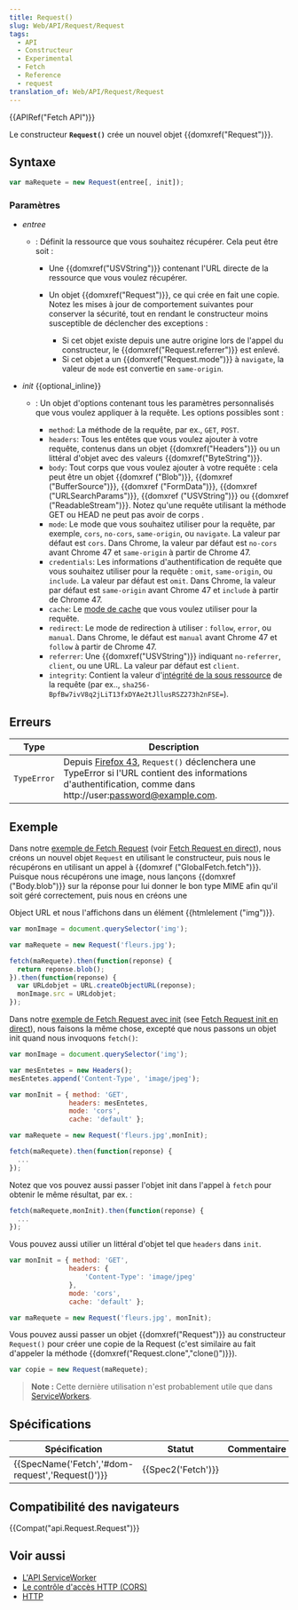 ```yaml
---
title: Request()
slug: Web/API/Request/Request
tags:
  - API
  - Constructeur
  - Experimental
  - Fetch
  - Reference
  - request
translation_of: Web/API/Request/Request
---
```

{{APIRef("Fetch API")}}

Le constructeur **`Request()`** crée un nouvel objet {{domxref("Request")}}.

## Syntaxe

```js
var maRequete = new Request(entree[, init]);
```

### Paramètres

- _entree_

  - : Définit la ressource que vous souhaitez récupérer. Cela peut être soit :

    - Une {{domxref("USVString")}} contenant l'URL directe de la ressource que vous voulez récupérer.
    - Un objet {{domxref("Request")}}, ce qui crée en fait une copie. Notez les mises à jour de comportement suivantes pour conserver la sécurité, tout en rendant le constructeur moins susceptible de déclencher des exceptions :

      - Si cet objet existe depuis une autre origine lors de l'appel du constructeur, le {{domxref("Request.referrer")}} est enlevé.
      - Si cet objet a un {{domxref("Request.mode")}} à `navigate`, la valeur de `mode` est convertie en `same-origin`.

- _init_ {{optional_inline}}

  - : Un objet d'options contenant tous les paramètres personnalisés que vous voulez appliquer à la requête. Les options possibles sont :

    - `method`: La méthode de la requête, par ex., `GET`, `POST`.
    - `headers`: Tous les entêtes que vous voulez ajouter à votre requête, contenus dans un objet {{domxref("Headers")}} ou un littéral d'objet avec des valeurs {{domxref("ByteString")}}.
    - `body`: Tout corps que vous voulez ajouter à votre requête : cela peut être un objet {{domxref ("Blob")}}, {{domxref ("BufferSource")}}, {{domxref ("FormData")}}, {{domxref ("URLSearchParams")}}, {{domxref ("USVString")}} ou {{domxref ("ReadableStream")}}. Notez qu'une requête utilisant la méthode GET ou HEAD ne peut pas avoir de corps .
    - `mode`: Le mode que vous souhaitez utiliser pour la requête, par exemple, `cors`, `no-cors`, `same-origin`, ou `navigate`. La valeur par défaut est `cors`. Dans Chrome, la valeur par défaut est `no-cors` avant Chrome 47 et `same-origin` à partir de Chrome 47.
    - `credentials`: Les informations d'authentification de requête que vous souhaitez utiliser pour la requête : `omit`, `same-origin`, ou `include`. La valeur par défaut est `omit`. Dans Chrome, la valeur par défaut est `same-origin` avant Chrome 47 et `include` à partir de Chrome 47.
    - `cache`: Le [mode de cache](/en-US/docs/Web/API/Request/cache) que vous voulez utiliser pour la requête.
    - `redirect`: Le mode de redirection à utiliser : `follow`, `error`, ou `manual`. Dans Chrome, le défaut est `manual` avant Chrome 47 et `follow` à partir de Chrome 47.
    - `referrer`: Une {{domxref("USVString")}} indiquant `no-referrer`, `client`, ou une URL. La valeur par défaut est `client`.
    - `integrity`: Contient la valeur d'[intégrité de la sous ressource](/en-US/docs/Web/Security/Subresource_Integrity) de la requête (par ex.., `sha256-BpfBw7ivV8q2jLiT13fxDYAe2tJllusRSZ273h2nFSE=`).

## Erreurs

| **Type**    | **Description**                                                                                                                                                                                         |
| ----------- | ------------------------------------------------------------------------------------------------------------------------------------------------------------------------------------------------------- |
| `TypeError` | Depuis [Firefox 43](/en-US/docs/Mozilla/Firefox/Releases/43), `Request()` déclenchera une TypeError si l'URL contient des informations d'authentification, comme dans http://user:password@example.com. |

## Exemple

Dans notre [exemple de Fetch Request](https://github.com/mdn/fetch-examples/tree/gh-pages/fetch-request) (voir [Fetch Request en direct](http://mdn.github.io/fetch-examples/fetch-request/)), nous créons un nouvel objet `Request` en utilisant le constructeur, puis nous le récupérons en utilisant un appel à {{domxref ("GlobalFetch.fetch")}}. Puisque nous récupérons une image, nous lançons {{domxref ("Body.blob")}} sur la réponse pour lui donner le bon type MIME afin qu'il soit géré correctement, puis nous en créons une

Object URL et nous l'affichons dans un élément {{htmlelement ("img")}}.

```js
var monImage = document.querySelector('img');

var maRequete = new Request('fleurs.jpg');

fetch(maRequete).then(function(reponse) {
  return reponse.blob();
}).then(function(reponse) {
  var URLdobjet = URL.createObjectURL(reponse);
  monImage.src = URLdobjet;
});
```

Dans notre [exemple de Fetch Request avec init](https://github.com/mdn/fetch-examples/tree/gh-pages/fetch-request-with-init) (see [Fetch Request init en direct](http://mdn.github.io/fetch-examples/fetch-request-with-init/)), nous faisons la même chose, excepté que nous passons un objet init quand nous invoquons `fetch()`:

```js
var monImage = document.querySelector('img');

var mesEntetes = new Headers();
mesEntetes.append('Content-Type', 'image/jpeg');

var monInit = { method: 'GET',
               headers: mesEntetes,
               mode: 'cors',
               cache: 'default' };

var maRequete = new Request('fleurs.jpg',monInit);

fetch(maRequete).then(function(reponse) {
  ...
});
```

Notez que vos pouvez aussi passer l'objet init dans l'appel à `fetch` pour obtenir le même résultat, par ex. :

```js
fetch(maRequete,monInit).then(function(reponse) {
  ...
});
```

Vous pouvez aussi utilier un littéral d'objet tel que `headers` dans `init`.

```js
var monInit = { method: 'GET',
               headers: {
                   'Content-Type': 'image/jpeg'
               },
               mode: 'cors',
               cache: 'default' };

var maRequete = new Request('fleurs.jpg', monInit);
```

Vous pouvez aussi passer un objet {{domxref("Request")}} au constructeur `Request()` pour créer une copie de la Request (c'est similaire au fait d'appeler la méthode {{domxref("Request.clone","clone()")}}).

```js
var copie = new Request(maRequete);
```

> **Note :** Cette dernière utilisation n'est probablement utile que dans [ServiceWorkers](/en-US/docs/Web/API/ServiceWorker_API).

## Spécifications

| Spécification                                                    | Statut                   | Commentaire |
| ---------------------------------------------------------------- | ------------------------ | ----------- |
| {{SpecName('Fetch','#dom-request','Request()')}} | {{Spec2('Fetch')}} |             |

## Compatibilité des navigateurs

{{Compat("api.Request.Request")}}

## Voir aussi

- [L'API ServiceWorker](/en-US/docs/Web/API/ServiceWorker_API)
- [Le contrôle d'accès HTTP (CORS)](/en-US/docs/Web/HTTP/Access_control_CORS)
- [HTTP](/en-US/docs/Web/HTTP)
